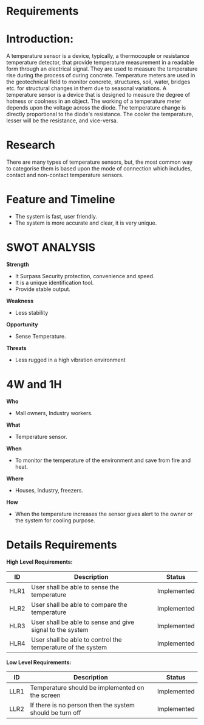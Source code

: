 # **Requirements**

# **Introduction:**

A temperature sensor is a device, typically, a thermocouple or resistance temperature detector, that provide temperature measurement in a readable form through an electrical signal. They are used to measure the temperature rise during the process of curing concrete. Temperature meters are used in the geotechnical field to monitor concrete, structures, soil, water, bridges etc. for structural changes in them due to seasonal variations. A temperature sensor is a device that is designed to measure the degree of hotness or coolness in an object. The working of a temperature meter depends upon the voltage across the diode. The temperature change is directly proportional to the diode&#39;s resistance. The cooler the temperature, lesser will be the resistance, and vice-versa.

# **Research**

There are many types of temperature sensors, but, the most common way to categorise them is based upon the mode of connection which includes, contact and non-contact temperature sensors.

# **Feature and Timeline**

- The system is fast, user friendly.
- The system is more accurate and clear, it is very unique.

# **SWOT ANALYSIS**

**Strength**

- It Surpass Security protection, convenience and speed.
- It is a unique identification tool.
- Provide stable output.

**Weakness**

- Less stability

**Opportunity**

- Sense Temperature.

**Threats**

- Less rugged in a high vibration environment

# **4W and 1H**

**Who**

- Mall owners, Industry workers.

**What**

- Temperature sensor.

**When**

- To monitor the temperature of the environment and save from fire and heat.

**Where**

- Houses, Industry, freezers.

**How**

- When the temperature increases the sensor gives alert to the owner or the system for cooling purpose.

# **Details Requirements**

**High Level Requirements:**

| **ID** | **Description** | **Status** |
| --- | --- | --- |
| HLR1 | User shall be able to sense the temperature | Implemented |
| HLR2 | User shall be able to compare the temperature | Implemented |
| HLR3 | User shall be able to sense and give signal to the system | Implemented |
| HLR4 | User shall be able to control the temperature of the system | Implemented |

**Low Level Requirements:**

| **ID** | **Description** | **Status** |
| --- | --- | --- |
| LLR1 | Temperature should be implemented on the screen | Implemented |
| LLR2 | If there is no person then the system should be turn off | Implemented |
